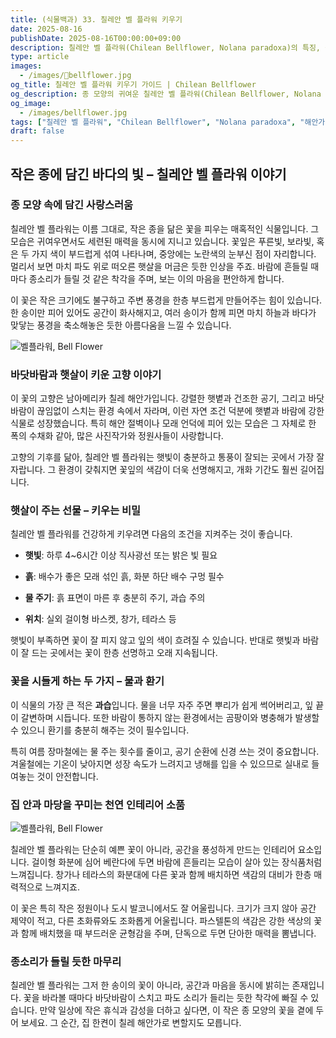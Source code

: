 ```yaml
---
title: (식물백과) 33. 칠레안 벨 플라워 키우기
date: 2025-08-16
publishDate: 2025-08-16T00:00:00+09:00
description: 칠레안 벨 플라워(Chilean Bellflower, Nolana paradoxa)의 특징, 원산지, 키우는 법, 주의사항, 인테리어 활용 팁까지 상세하게 알려드립니다. 바닷바람과 햇살이 빚은 종 모양의 매력을 느껴보세요.
type: article
images:
  - /images/bellflower.jpg
og_title: 칠레안 벨 플라워 키우기 가이드 | Chilean Bellflower
og_description: 종 모양의 귀여운 칠레안 벨 플라워(Chilean Bellflower, Nolana paradoxa)를 잘 키우는 법과 인테리어 활용 팁을 소개합니다.
og_image:
  - /images/bellflower.jpg
tags: ["칠레안 벨 플라워", "Chilean Bellflower", "Nolana paradoxa", "해안가 식물", "실내식물", "관상식물", "걸이화분", "창가식물", "플라워 인테리어", "희귀식물"]
draft: false
---
```


## 작은 종에 담긴 바다의 빛 – 칠레안 벨 플라워 이야기

  

### 종 모양 속에 담긴 사랑스러움

  

칠레안 벨 플라워는 이름 그대로, 작은 종을 닮은 꽃을 피우는 매혹적인 식물입니다. 그 모습은 귀여우면서도 세련된 매력을 동시에 지니고 있습니다. 꽃잎은 푸른빛, 보라빛, 혹은 두 가지 색이 부드럽게 섞여 나타나며, 중앙에는 노란색의 눈부신 점이 자리합니다. 멀리서 보면 마치 파도 위로 떠오른 햇살을 머금은 듯한 인상을 주죠. 바람에 흔들릴 때마다 종소리가 들릴 것 같은 착각을 주며, 보는 이의 마음을 편안하게 합니다.

  

이 꽃은 작은 크기에도 불구하고 주변 풍경을 한층 부드럽게 만들어주는 힘이 있습니다. 한 송이만 피어 있어도 공간이 화사해지고, 여러 송이가 함께 피면 마치 하늘과 바다가 맞닿는 풍경을 축소해놓은 듯한 아름다움을 느낄 수 있습니다.


 ![벨플라워, Bell Flower](/images/bellflower.jpg) 

### 바닷바람과 햇살이 키운 고향 이야기

  

이 꽃의 고향은 남아메리카 칠레 해안가입니다. 강렬한 햇볕과 건조한 공기, 그리고 바닷바람이 끊임없이 스치는 환경 속에서 자라며, 이런 자연 조건 덕분에 햇볕과 바람에 강한 식물로 성장했습니다. 특히 해안 절벽이나 모래 언덕에 피어 있는 모습은 그 자체로 한 폭의 수채화 같아, 많은 사진작가와 정원사들이 사랑합니다.

  

고향의 기후를 닮아, 칠레안 벨 플라워는 햇빛이 충분하고 통풍이 잘되는 곳에서 가장 잘 자랍니다. 그 환경이 갖춰지면 꽃잎의 색감이 더욱 선명해지고, 개화 기간도 훨씬 길어집니다.

  

### 햇살이 주는 선물 – 키우는 비밀

  

칠레안 벨 플라워를 건강하게 키우려면 다음의 조건을 지켜주는 것이 좋습니다.

- **햇빛**: 하루 4~6시간 이상 직사광선 또는 밝은 빛 필요
    
- **흙**: 배수가 좋은 모래 섞인 흙, 화분 하단 배수 구멍 필수
    
- **물 주기**: 흙 표면이 마른 후 충분히 주기, 과습 주의
    
- **위치**: 실외 걸이형 바스켓, 창가, 테라스 등
    

  

햇빛이 부족하면 꽃이 잘 피지 않고 잎의 색이 흐려질 수 있습니다. 반대로 햇빛과 바람이 잘 드는 곳에서는 꽃이 한층 선명하고 오래 지속됩니다.

  

### 꽃을 시들게 하는 두 가지 – 물과 환기

  

이 식물의 가장 큰 적은 **과습**입니다. 물을 너무 자주 주면 뿌리가 쉽게 썩어버리고, 잎 끝이 갈변하며 시듭니다. 또한 바람이 통하지 않는 환경에서는 곰팡이와 병충해가 발생할 수 있으니 환기를 충분히 해주는 것이 필수입니다.

특히 여름 장마철에는 물 주는 횟수를 줄이고, 공기 순환에 신경 쓰는 것이 중요합니다. 겨울철에는 기온이 낮아지면 성장 속도가 느려지고 냉해를 입을 수 있으므로 실내로 들여놓는 것이 안전합니다.

  

### 집 안과 마당을 꾸미는 천연 인테리어 소품

 ![벨플라워, Bell Flower](/images/bellflower2.jpg)   

칠레안 벨 플라워는 단순히 예쁜 꽃이 아니라, 공간을 풍성하게 만드는 인테리어 요소입니다. 걸이형 화분에 심어 베란다에 두면 바람에 흔들리는 모습이 살아 있는 장식품처럼 느껴집니다. 창가나 테라스의 화분대에 다른 꽃과 함께 배치하면 색감의 대비가 한층 매력적으로 느껴지죠.

  

이 꽃은 특히 작은 정원이나 도시 발코니에서도 잘 어울립니다. 크기가 크지 않아 공간 제약이 적고, 다른 초화류와도 조화롭게 어울립니다. 파스텔톤의 색감은 강한 색상의 꽃과 함께 배치했을 때 부드러운 균형감을 주며, 단독으로 두면 단아한 매력을 뽐냅니다.

  

### 종소리가 들릴 듯한 마무리

  

칠레안 벨 플라워는 그저 한 송이의 꽃이 아니라, 공간과 마음을 동시에 밝히는 존재입니다. 꽃을 바라볼 때마다 바닷바람이 스치고 파도 소리가 들리는 듯한 착각에 빠질 수 있습니다. 만약 일상에 작은 휴식과 감성을 더하고 싶다면, 이 작은 종 모양의 꽃을 곁에 두어 보세요. 그 순간, 집 한켠이 칠레 해안가로 변할지도 모릅니다.